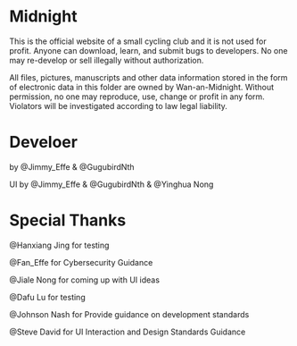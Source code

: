 # Midnight
This is the official website of a small cycling club and it is not used for profit. Anyone can download, learn, and submit bugs to developers. No one may re-develop or sell illegally without authorization.

All files, pictures, manuscripts and other data information stored in the form of electronic data in this folder are owned by Wan-an-Midnight. Without permission, no one may reproduce, use, change or profit in any form. Violators will be investigated according to law legal liability.

# Develoer
by @Jimmy_Effe & @GugubirdNth

UI by @Jimmy_Effe & @GugubirdNth & @Yinghua Nong

# Special Thanks
@Hanxiang Jing for testing

@Fan_Effe for Cybersecurity Guidance

@Jiale Nong for coming up with UI ideas

@Dafu Lu for testing

@Johnson Nash for Provide guidance on development standards

@Steve David for UI Interaction and Design Standards Guidance
